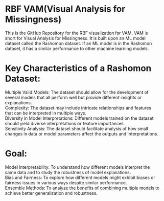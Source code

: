 # RBF VAM(Visual Analysis for Missingness)
This is the GitHub Repository for the RBF visualization for VAM. VAM is short for Visual Analysis for Missingness. It is built upon an ML model dataset called the Rashomon dataset. If an ML model is in the Rashomon dataset, it has a similar performance to other machine learning models.

Key Characteristics of a Rashomon Dataset:
===
Multiple Valid Models: The dataset should allow for the development of several models that all perform well but provide different insights or explanations.  
Complexity: The dataset may include intricate relationships and features that can be interpreted in multiple ways.  
Diversity in Model Interpretations: Different models trained on the dataset should yield diverse interpretations or feature importances.  
Sensitivity Analysis: The dataset should facilitate analysis of how small changes in data or model parameters affect the outputs and interpretations.  

Goal:
===
Model Interpretability: To understand how different models interpret the same data and to study the robustness of model explanations.    
Bias and Fairness: To explore how different models might exhibit biases or fairness issues in various ways despite similar performance.    
Ensemble Methods: To analyze the benefits of combining multiple models to achieve better generalization and robustness.  

